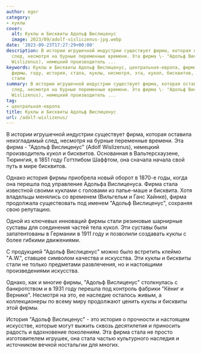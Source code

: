 ```yaml
---
author: egor
category:
- куклы
cover:
  alt: Куклы и Бисквиты Адольф Вислиценус
  image: 2023/09/adolf-visliczenus-jpg.webp
date: '2023-09-23T17:27:29+00:00'
description: В истории игрушечной индустрии существует фирма, которая оставила неизгладимый
  след, несмотря на бурные переменные времени. Эта фирма \- "Адольф Вислиценус" (Adolf
  Wislizenus), немецкий производитель ...
keywords: Куклы и Бисквиты Адольф Вислиценус, центральная-европа, фирма, адольф, вислиценус,
  фирмы, году, история, стала, куклы, несмотря, эта, кукол, бисквитов, однако, перешла,
  стали
summary: В истории игрушечной индустрии существует фирма, которая оставила неизгладимый
  след, несмотря на бурные переменные времени. Эта фирма \- "Адольф Вислиценус" (Adolf
  Wislizenus), немецкий производитель ...
tag:
- центральная-европа
title: Куклы и Бисквиты Адольф Вислиценус
url: /adolf-wislizenus/
---
```


В истории игрушечной индустрии существует фирма, которая оставила неизгладимый след, несмотря на бурные переменные времени. Эта фирма \- "Адольф Вислиценус" (Adolf Wislizenus), немецкий производитель кукол и бисквитов. Основанная в Вальтерсхаузене, Тюрингия, в 1851 году Готтлибом Шаффтом, она сначала начала свой путь в мире бисквитов.

Однако история фирмы приобрела новый оборот в 1870-е годы, когда она перешла под управление Адольфа Вислиценуса. Фирма стала известной своими куклами с головами из папье-маше и бисквита. Хотя владельцы менялись со временем (Вильгельм и Ганс Хайнке), фирма продолжала существовать под именем "Адольф Вислиценус", сохраняя свою репутацию.

Одной из ключевых инноваций фирмы стали резиновые шарнирные суставы для соединения частей тела кукол. Эти суставы были запатентованы в Германии в 1911 году и позволили создавать куклы с более гибкими движениями.

С продукцией "Адольф Вислиценус" можно было встретить клеймо "A.W.", ставшее символом качества и искусства. Эти куклы и бисквиты стали не только предметами развлечения, но и настоящими произведениями искусства.

Однако, как и многие фирмы, "Адольф Вислиценус" столкнулась с банкротством и в 1931 году перешла под контроль фабрики "Кёниг и Вернике". Несмотря на это, ее наследие осталось живым, а коллекционеры по всему миру продолжают ценить куклы и бисквиты этой фирмы.

История "Адольф Вислиценус" \- это история о прочности и настоящем искусстве, которые могут выжить сквозь десятилетия и приносить радость и вдохновение поколениям. Эта фирма стала не просто изготовителем игрушек, она стала частью культурного наследия и источником вечной ностальгии для многих.